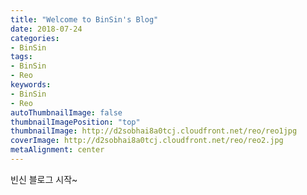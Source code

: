 ```yaml
---
title: "Welcome to BinSin's Blog"
date: 2018-07-24
categories:
- BinSin
tags:
- BinSin
- Reo
keywords:
- BinSin
- Reo
autoThumbnailImage: false
thumbnailImagePosition: "top"
thumbnailImage: http://d2sobhai8a0tcj.cloudfront.net/reo/reo1jpg
coverImage: http://d2sobhai8a0tcj.cloudfront.net/reo/reo2.jpg
metaAlignment: center
---
```


빈신 블로그 시작~
